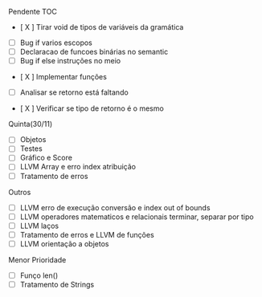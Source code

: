 Pendente TOC

- [ X ] Tirar void de tipos de variáveis da gramática

- [   ] Bug if varios escopos
- [   ] Declaracao de funcoes binárias no semantic
- [   ] Bug if else instruções no meio

- [ X ] Implementar funções
- [   ] Analisar se retorno está faltando
- [ X ] Verificar se tipo de retorno é o mesmo

Quinta(30/11)
- [   ] Objetos
- [   ] Testes
- [   ] Gráfico e Score
- [   ] LLVM Array e erro index atribuição
- [   ] Tratamento de erros

Outros
- [   ] LLVM erro de execução conversão e index out of bounds
- [   ] LLVM operadores matematicos e relacionais terminar, separar por tipo
- [   ] LLVM laços
- [   ] Tratamento de erros e LLVM de funções
- [   ] LLVM orientação a objetos

Menor Prioridade
- [   ] Funço len()
- [   ] Tratamento de Strings
